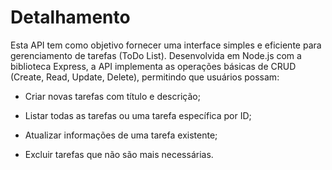 # Detalhamento
Esta API tem como objetivo fornecer uma interface simples e eficiente para gerenciamento de tarefas (ToDo List). Desenvolvida em Node.js com a biblioteca Express, a API implementa as operações básicas de CRUD (Create, Read, Update, Delete), permitindo que usuários possam:

- Criar novas tarefas com título e descrição;

- Listar todas as tarefas ou uma tarefa específica por ID;

- Atualizar informações de uma tarefa existente;

- Excluir tarefas que não são mais necessárias.


